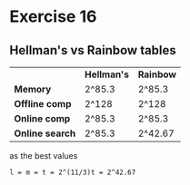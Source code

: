 # Exercise 16

## Hellman's vs Rainbow tables

<table>
    <tr>
        <td></td>
        <td><b>Hellman's</b></td>
        <td><b>Rainbow</b></td>
    </tr>
    <tr>
        <td><b>Memory</b></td>
        <td>2^85.3</td>
        <td>2^85.3</td>
    </tr>
    <tr>
        <td><b>Offline comp</b></td>
        <td>2^128</td>
        <td>2^128</td>
    </tr>
    <tr>
        <td><b>Online comp</b></td>
        <td>2^85.3</td>
        <td>2^85.3</td>
    </tr>
    <tr>
        <td><b>Online search</b></td>
        <td>2^85.3</td>
        <td>2^42.67</td>
    </tr>
</table>

as the best values 

    l = m = t = 2^(11/3)t = 2^42.67
